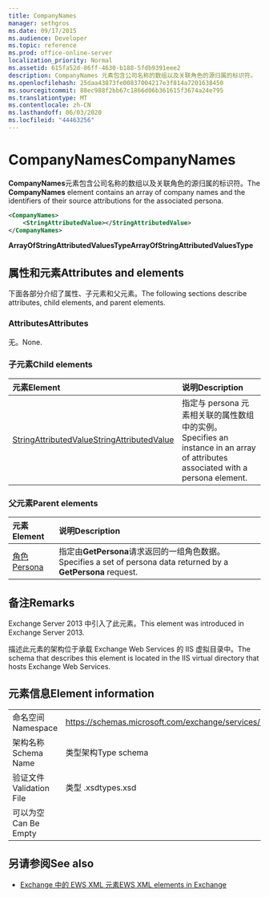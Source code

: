 ```yaml
---
title: CompanyNames
manager: sethgros
ms.date: 09/17/2015
ms.audience: Developer
ms.topic: reference
ms.prod: office-online-server
localization_priority: Normal
ms.assetid: 615fa52d-86ff-4630-b188-5fdb9391eee2
description: CompanyNames 元素包含公司名称的数组以及关联角色的源归属的标识符。
ms.openlocfilehash: 25daa43873fe00837004217e3f814a7201638450
ms.sourcegitcommit: 88ec988f2bb67c1866d06b361615f3674a24e795
ms.translationtype: MT
ms.contentlocale: zh-CN
ms.lasthandoff: 06/03/2020
ms.locfileid: "44463256"
---
```

# <a name="companynames"></a><span data-ttu-id="23d2b-103">CompanyNames</span><span class="sxs-lookup"><span data-stu-id="23d2b-103">CompanyNames</span></span>

<span data-ttu-id="23d2b-104">**CompanyNames**元素包含公司名称的数组以及关联角色的源归属的标识符。</span><span class="sxs-lookup"><span data-stu-id="23d2b-104">The **CompanyNames** element contains an array of company names and the identifiers of their source attributions for the associated persona.</span></span> 
  
```XML
<CompanyNames>
    <StringAttributedValue></StringAttributedValue>
</CompanyNames>
```

 <span data-ttu-id="23d2b-105">**ArrayOfStringAttributedValuesType**</span><span class="sxs-lookup"><span data-stu-id="23d2b-105">**ArrayOfStringAttributedValuesType**</span></span>
## <a name="attributes-and-elements"></a><span data-ttu-id="23d2b-106">属性和元素</span><span class="sxs-lookup"><span data-stu-id="23d2b-106">Attributes and elements</span></span>

<span data-ttu-id="23d2b-107">下面各部分介绍了属性、子元素和父元素。</span><span class="sxs-lookup"><span data-stu-id="23d2b-107">The following sections describe attributes, child elements, and parent elements.</span></span>
  
### <a name="attributes"></a><span data-ttu-id="23d2b-108">Attributes</span><span class="sxs-lookup"><span data-stu-id="23d2b-108">Attributes</span></span>

<span data-ttu-id="23d2b-109">无。</span><span class="sxs-lookup"><span data-stu-id="23d2b-109">None.</span></span>
  
### <a name="child-elements"></a><span data-ttu-id="23d2b-110">子元素</span><span class="sxs-lookup"><span data-stu-id="23d2b-110">Child elements</span></span>

|<span data-ttu-id="23d2b-111">**元素**</span><span class="sxs-lookup"><span data-stu-id="23d2b-111">**Element**</span></span>|<span data-ttu-id="23d2b-112">**说明**</span><span class="sxs-lookup"><span data-stu-id="23d2b-112">**Description**</span></span>|
|:-----|:-----|
|[<span data-ttu-id="23d2b-113">StringAttributedValue</span><span class="sxs-lookup"><span data-stu-id="23d2b-113">StringAttributedValue</span></span>](stringattributedvalue.md) <br/> |<span data-ttu-id="23d2b-114">指定与 persona 元素相关联的属性数组中的实例。</span><span class="sxs-lookup"><span data-stu-id="23d2b-114">Specifies an instance in an array of attributes associated with a persona element.</span></span>  <br/> |
   
### <a name="parent-elements"></a><span data-ttu-id="23d2b-115">父元素</span><span class="sxs-lookup"><span data-stu-id="23d2b-115">Parent elements</span></span>

|<span data-ttu-id="23d2b-116">**元素**</span><span class="sxs-lookup"><span data-stu-id="23d2b-116">**Element**</span></span>|<span data-ttu-id="23d2b-117">**说明**</span><span class="sxs-lookup"><span data-stu-id="23d2b-117">**Description**</span></span>|
|:-----|:-----|
|[<span data-ttu-id="23d2b-118">角色</span><span class="sxs-lookup"><span data-stu-id="23d2b-118">Persona</span></span>](persona.md) <br/> |<span data-ttu-id="23d2b-119">指定由**GetPersona**请求返回的一组角色数据。</span><span class="sxs-lookup"><span data-stu-id="23d2b-119">Specifies a set of persona data returned by a **GetPersona** request.</span></span>  <br/> |
   
## <a name="remarks"></a><span data-ttu-id="23d2b-120">备注</span><span class="sxs-lookup"><span data-stu-id="23d2b-120">Remarks</span></span>

<span data-ttu-id="23d2b-121">Exchange Server 2013 中引入了此元素。</span><span class="sxs-lookup"><span data-stu-id="23d2b-121">This element was introduced in Exchange Server 2013.</span></span>
  
<span data-ttu-id="23d2b-122">描述此元素的架构位于承载 Exchange Web Services 的 IIS 虚拟目录中。</span><span class="sxs-lookup"><span data-stu-id="23d2b-122">The schema that describes this element is located in the IIS virtual directory that hosts Exchange Web Services.</span></span>
  
## <a name="element-information"></a><span data-ttu-id="23d2b-123">元素信息</span><span class="sxs-lookup"><span data-stu-id="23d2b-123">Element information</span></span>

|||
|:-----|:-----|
|<span data-ttu-id="23d2b-124">命名空间</span><span class="sxs-lookup"><span data-stu-id="23d2b-124">Namespace</span></span>  <br/> |https://schemas.microsoft.com/exchange/services/2006/types  <br/> |
|<span data-ttu-id="23d2b-125">架构名称</span><span class="sxs-lookup"><span data-stu-id="23d2b-125">Schema Name</span></span>  <br/> |<span data-ttu-id="23d2b-126">类型架构</span><span class="sxs-lookup"><span data-stu-id="23d2b-126">Type schema</span></span>  <br/> |
|<span data-ttu-id="23d2b-127">验证文件</span><span class="sxs-lookup"><span data-stu-id="23d2b-127">Validation File</span></span>  <br/> |<span data-ttu-id="23d2b-128">类型 .xsd</span><span class="sxs-lookup"><span data-stu-id="23d2b-128">types.xsd</span></span>  <br/> |
|<span data-ttu-id="23d2b-129">可以为空</span><span class="sxs-lookup"><span data-stu-id="23d2b-129">Can Be Empty</span></span>  <br/> ||
   
## <a name="see-also"></a><span data-ttu-id="23d2b-130">另请参阅</span><span class="sxs-lookup"><span data-stu-id="23d2b-130">See also</span></span>



- [<span data-ttu-id="23d2b-131">Exchange 中的 EWS XML 元素</span><span class="sxs-lookup"><span data-stu-id="23d2b-131">EWS XML elements in Exchange</span></span>](ews-xml-elements-in-exchange.md)

